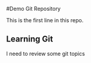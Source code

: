 #Demo Git Repository

This is the first line in this repo.

## Learning Git
 I need to review some git topics